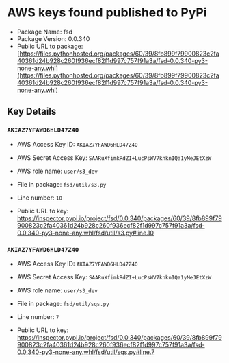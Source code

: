 # AWS keys found published to PyPi

* Package Name: fsd
* Package Version: 0.0.340
* Public URL to package: [https://files.pythonhosted.org/packages/60/39/8fb899f79900823c2fa40361d24b928c260f936ecf82f1d997c757f91a3a/fsd-0.0.340-py3-none-any.whl](https://files.pythonhosted.org/packages/60/39/8fb899f79900823c2fa40361d24b928c260f936ecf82f1d997c757f91a3a/fsd-0.0.340-py3-none-any.whl)

## Key Details

### `AKIAZ7YFAWD6HLD47Z4O`

* AWS Access Key ID: `AKIAZ7YFAWD6HLD47Z4O`
* AWS Secret Access Key: `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` 
* AWS role name: `user/s3_dev`
* File in package: `fsd/util/s3.py`
* Line number: `10`

* Public URL to key: https://inspector.pypi.io/project/fsd/0.0.340/packages/60/39/8fb899f79900823c2fa40361d24b928c260f936ecf82f1d997c757f91a3a/fsd-0.0.340-py3-none-any.whl/fsd/util/s3.py#line.10



### `AKIAZ7YFAWD6HLD47Z4O`

* AWS Access Key ID: `AKIAZ7YFAWD6HLD47Z4O`
* AWS Secret Access Key: `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` 
* AWS role name: `user/s3_dev`
* File in package: `fsd/util/sqs.py`
* Line number: `7`

* Public URL to key: https://inspector.pypi.io/project/fsd/0.0.340/packages/60/39/8fb899f79900823c2fa40361d24b928c260f936ecf82f1d997c757f91a3a/fsd-0.0.340-py3-none-any.whl/fsd/util/sqs.py#line.7


